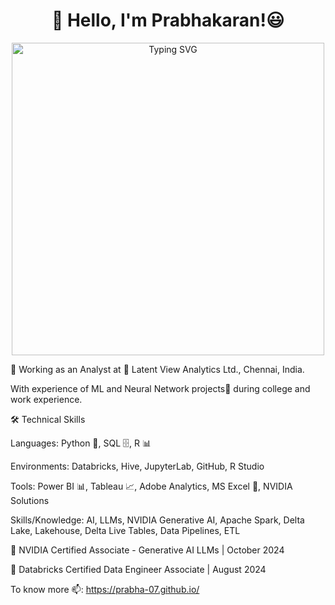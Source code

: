 <h1 align="center"> 👋 Hello, I'm Prabhakaran!😃</h1>
<p align="center">  
   <a href="https://git.io/typing-svg">
       <a href="https://git.io/typing-svg">
        <img width="500" src="https://readme-typing-svg.demolab.com?font=Fira+Code&pause=1000&size=18&color=267CB9&center=true&vCenter=true&width=500&lines=2%2B+years+of+work+experience;ML+%7C+Data+Science+%7C+Data+Analytics+Enthusiast" alt="Typing SVG" />
    </a>
</p>

💼 Working as an Analyst at 📍 Latent View Analytics Ltd., Chennai, India.

With experience of ML and Neural Network projects🎯 during college and work experience.

🛠️ Technical Skills

Languages: Python 🐍, SQL 🗄️, R 📊

Environments: Databricks, Hive, JupyterLab, GitHub, R Studio

Tools: Power BI 📊, Tableau 📈, Adobe Analytics, MS Excel 📑, NVIDIA Solutions

Skills/Knowledge: AI, LLMs, NVIDIA Generative AI, Apache Spark, Delta Lake, Lakehouse, Delta Live Tables, Data Pipelines, ETL

🥇 NVIDIA Certified Associate - Generative AI LLMs | October 2024 

🏅 Databricks Certified Data Engineer Associate | August 2024

To know more 📫: https://prabha-07.github.io/
